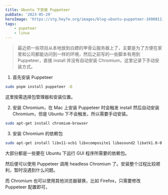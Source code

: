 ```yaml
---
title: Ubuntu 下安装 Puppeteer
pubDate: '2023-05-29'
heroImage: 'https://stg.heyfe.org/images/blog-ubuntu-puppeteer-1690811141540.png'
tags:
    - pupeteer
    - linux
---
```


> 最近把一些项目从本地放到白嫖的甲骨云服务器上了，主要是为了方便在家里和公司都能访问到一样的环境，然后之前写的一些脚本有用到 Puppeteer，直接 install 并没有自动安装 Chromium，这里记录下手动安装方式。

1. 首先安装 Puppeteer

```sh
sudo pnpm install puppeteer -D
```

这里按需选择包管理器和安装位置。

2. 安装 Chromium，在 Mac 上安装 Puppeteer 时会触发 install 然后自动安装 Chromium，但是 Ubuntu 下不会触发，所以需要手动安装。

```sh
sudo apt-get install chromium-browser
```

3. 安装 Chromium 的依赖包

```sh
sudo apt-get install libx11-xcb1 libxcomposite1 libasound2 libatk1.0-0 libatk-bridge2.0-0 libcairo2 libcups2 libdbus-1-3 libexpat1 libfontconfig1 libgbm1 libgcc1 libglib2.0-0 libgtk-3-0 libnspr4 libpango-1.0-0 libpangocairo-1.0-0 libstdc++6 libx11-6 libx11-xcb1 libxcb1 libxcomposite1 libxcursor1 libxdamage1 libxext6 libxfixes3 libxi6 libxrandr2 libxrender1 libxss1 libxtst6
```

大部分都是一些要在 Ubuntu 下运行 GUI 程序所需要的依赖包。

然后便可以使用 Puppeteer 调用 headless Chromium 了。安装整个过程比较顺利，暂时没遇到什么问题。

而 Chromium 也可以使用其他浏览器替换，比如 Firefox，只需要修改 Puppeteer 配置即可，